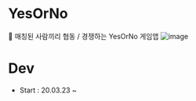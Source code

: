 # YesOrNo
👫 매칭된 사람끼리 협동 / 경쟁하는 YesOrNo 게임앱
![image](https://user-images.githubusercontent.com/16419202/75858876-5d06d900-5e3c-11ea-9cb4-c53a6adf0c12.png)

# Dev
- Start : 20.03.23 ~
